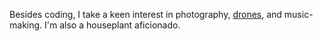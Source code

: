 Besides coding, I take a keen interest in photography, [drones](https://youtu.be/AvBYffdVlz8), and music-making. I'm also a houseplant aficionado.